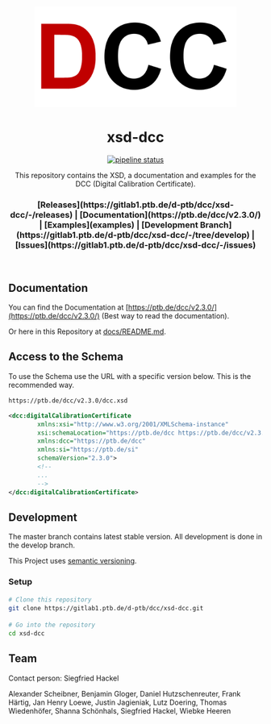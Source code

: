 <div align="center">
  <a href="https://ptb.de/dcc" traget="_blank"><img src="docs/images/logo.png" alt="DCC Logo" width="400"/></a>
  <br />
  <h1>xsd-dcc</h1>
  <p><a href="https://gitlab1.ptb.de/d-ptb/dcc/xsd-dcc/-/commits/master"><img alt="pipeline status" src="https://gitlab1.ptb.de/d-ptb/dcc/xsd-dcc/badges/master/pipeline.svg" /></a></p>
  <p>This repository contains the XSD, a documentation and examples for the DCC (Digital Calibration Certificate).</p>
  <h3>
    [Releases](https://gitlab1.ptb.de/d-ptb/dcc/xsd-dcc/-/releases) | [Documentation](https://ptb.de/dcc/v2.3.0/) | [Examples](examples) | [Development Branch](https://gitlab1.ptb.de/d-ptb/dcc/xsd-dcc/-/tree/develop) | [Issues](https://gitlab1.ptb.de/d-ptb/dcc/xsd-dcc/-/issues)
  </h3>
</div>
<br />

## Documentation

You can find the Documentation at [https://ptb.de/dcc/v2.3.0/](https://ptb.de/dcc/v2.3.0/) (Best way to read the documentation).

Or here in this Repository at [docs/README.md](docs/README.md).

## Access to the Schema

To use the Schema use the URL with a specific version below.
This is the recommended way.

```
https://ptb.de/dcc/v2.3.0/dcc.xsd
```

```xml
<dcc:digitalCalibrationCertificate
        xmlns:xsi="http://www.w3.org/2001/XMLSchema-instance"
        xsi:schemaLocation="https://ptb.de/dcc https://ptb.de/dcc/v2.3.0/dcc.xsd"
        xmlns:dcc="https://ptb.de/dcc"
        xmlns:si="https://ptb.de/si"
        schemaVersion="2.3.0">
        <!--
        ...
        -->
</dcc:digitalCalibrationCertificate>
```

## Development

The master branch contains latest stable version. All development is done in the develop branch.

This Project uses [semantic versioning](https://semver.org/).

### Setup

```bash
# Clone this repository
git clone https://gitlab1.ptb.de/d-ptb/dcc/xsd-dcc.git

# Go into the repository
cd xsd-dcc
```

## Team

Contact person: Siegfried Hackel

Alexander Scheibner, Benjamin Gloger, Daniel Hutzschenreuter, Frank Härtig, Jan Henry Loewe, Justin Jagieniak, Lutz Doering, Thomas Wiedenhöfer, Shanna Schönhals, Siegfried Hackel, Wiebke Heeren

